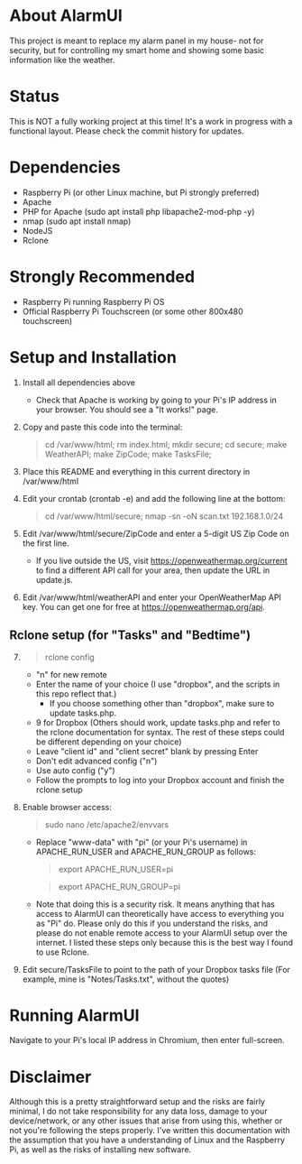 # About AlarmUI

This project is meant to replace my alarm panel in my house- not for security, but for controlling my smart home and showing some basic information like the weather.

# Status

This is NOT a fully working project at this time! It's a work in progress with a functional layout. Please check the commit history for updates.

# Dependencies
- Raspberry Pi (or other Linux machine, but Pi strongly preferred)
- Apache
- PHP for Apache (sudo apt install php libapache2-mod-php -y)
- nmap (sudo apt install nmap)
- NodeJS
- Rclone

# Strongly Recommended
- Raspberry Pi running Raspberry Pi OS
- Official Raspberry Pi Touchscreen (or some other 800x480 touchscreen)

# Setup and Installation
1. Install all dependencies above
    - Check that Apache is working by going to your Pi's IP address in your browser. You should see a "It works!" page.

2. Copy and paste this code into the terminal:
    > cd /var/www/html; rm index.html; mkdir secure; cd secure; make WeatherAPI; make ZipCode; make TasksFile;

3. Place this README and everything in this current directory in /var/www/html

4. Edit your crontab (crontab -e) and add the following line at the bottom:
    > cd /var/www/html/secure; nmap -sn -oN scan.txt 192.168.1.0/24

5. Edit /var/www/html/secure/ZipCode and enter a 5-digit US Zip Code on the first line.
    - If you live outside the US, visit https://openweathermap.org/current to find a different API call for your area, then update the URL in update.js.

6. Edit /var/www/html/weatherAPI and enter your OpenWeatherMap API key. You can get one for free at https://openweathermap.org/api.

## Rclone setup (for "Tasks" and "Bedtime")

7. > rclone config
    - "n" for new remote
    - Enter the name of your choice (I use "dropbox", and the scripts in this repo reflect that.)
        - If you choose something other than "dropbox", make sure to update tasks.php.
    - 9 for Dropbox (Others should work, update tasks.php and refer to the rclone documentation for syntax. The rest of these steps could be different depending on your choice)
    - Leave "client id" and "client secret" blank by pressing Enter
    - Don't edit advanced config ("n")
    - Use auto config ("y")
    - Follow the prompts to log into your Dropbox account and finish the rclone setup

8. Enable browser access:
    > sudo nano /etc/apache2/envvars
    - Replace "www-data" with "pi" (or your Pi's username) in APACHE_RUN_USER and APACHE_RUN_GROUP as follows:
        > export APACHE_RUN_USER=pi

        > export APACHE_RUN_GROUP=pi

    * Note that doing this is a security risk. It means anything that has access to AlarmUI can theoretically have access to everything you as "Pi" do. Please only do this if you understand the risks, and please do not enable remote access to your AlarmUI setup over the internet. I listed these steps only because this is the best way I found to use Rclone. 

9. Edit secure/TasksFile to point to the path of your Dropbox tasks file (For example, mine is "Notes/Tasks.txt", without the quotes)

# Running AlarmUI
Navigate to your Pi's local IP address in Chromium, then enter full-screen.

# Disclaimer

Although this is a pretty straightforward setup and the risks are fairly minimal, I do not take responsibility for any data loss, damage to your device/network, or any other issues that arise from using this, whether or not you're following the steps properly. I've written this documentation with the assumption that you have a understanding of Linux and the Raspberry Pi, as well as the risks of installing new software.